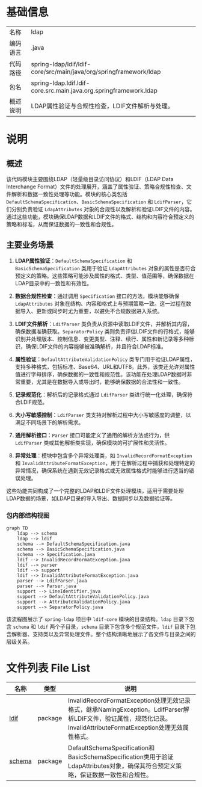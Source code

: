 # 基础信息

|      |      |
|------|------|
| 名称 | ldap |
| 编码语言 | .java |
| 代码路径 | spring-ldap/ldif/ldif-core/src/main/java/org/springframework/ldap |
| 包名 | spring-ldap.ldif.ldif-core.src.main.java.org.springframework.ldap |
| 概述说明 | LDAP属性验证与合规性检查，LDIF文件解析与处理。 |

# 说明

## 概述

该代码模块主要围绕LDAP（轻量级目录访问协议）和LDIF（LDAP Data Interchange Format）文件的处理展开，涵盖了属性验证、策略合规性检查、文件解析和数据一致性处理等功能。模块的核心类包括 `DefaultSchemaSpecification`、`BasicSchemaSpecification` 和 `LdifParser`，它们分别负责验证 `LdapAttributes` 对象的合规性以及解析和验证LDIF文件的内容。通过这些功能，模块确保LDAP数据和LDIF文件的格式、结构和内容符合预定义的策略和标准，从而保证数据的一致性和合规性。

## 主要业务场景

1. **LDAP属性验证**：`DefaultSchemaSpecification` 和 `BasicSchemaSpecification` 类用于验证 `LdapAttributes` 对象的属性是否符合预定义的策略。这些策略可能涉及属性的格式、类型、值范围等，确保数据在LDAP目录中的一致性和有效性。

2. **数据合规性检查**：通过调用 `Specification` 接口的方法，模块能够确保 `LdapAttributes` 对象在结构、内容和格式上与预期策略一致。这一过程在数据导入、更新或同步时尤为重要，以避免不合规数据进入系统。

3. **LDIF文件解析**：`LdifParser` 类负责从资源中读取LDIF文件，并解析其内容，确保数据准确获取。`SeparatorPolicy` 类则负责评估LDIF文件的行格式，能够识别并处理版本、控制信息、变更类型、注释、续行、属性和新记录等多种标识，确保LDIF文件的内容能够被准确解析，并且符合LDAP标准。

4. **属性验证**：`DefaultAttributeValidationPolicy` 类专门用于验证LDAP属性，支持多种格式，包括标准、Base64、URL和UTF8。此外，该类还允许对属性值进行字母排序，确保数据的一致性和规范性。该功能在处理LDAP数据时非常重要，尤其是在数据导入或导出时，能够确保数据的合法性和一致性。

5. **记录规范化**：解析后的记录格式通过 `LdifParser` 类进行统一化处理，确保符合LDIF规范。

6. **大小写敏感控制**：`LdifParser` 类支持对解析过程中大小写敏感度的调整，以满足不同场景下的解析需求。

7. **通用解析接口**：`Parser` 接口可能定义了通用的解析方法或行为，供 `LdifParser` 类或其他解析类实现，确保模块的可扩展性和灵活性。

8. **异常处理**：模块中包含多个异常处理类，如 `InvalidRecordFormatException` 和 `InvalidAttributeFormatException`，用于在解析过程中捕获和处理特定的异常情况，确保系统在遇到无效记录格式或无效属性格式时能够进行适当的错误处理。

这些功能共同构成了一个完整的LDAP和LDIF文件处理模块，适用于需要处理LDAP数据的场景，如LDAP目录的导入导出、数据同步以及数据验证等。


### 包内部结构视图

```mermaid
graph TD
    ldap --> schema
    ldap --> ldif
    schema --> DefaultSchemaSpecification.java
    schema --> BasicSchemaSpecification.java
    schema --> Specification.java
    ldif --> InvalidRecordFormatException.java
    ldif --> parser
    ldif --> support
    ldif --> InvalidAttributeFormatException.java
    parser --> LdifParser.java
    parser --> Parser.java
    support --> LineIdentifier.java
    support --> DefaultAttributeValidationPolicy.java
    support --> AttributeValidationPolicy.java
    support --> SeparatorPolicy.java
```

该流程图展示了 `spring-ldap` 项目中 `ldif-core` 模块的目录结构。`ldap` 目录下包含 `schema` 和 `ldif` 两个子目录，`schema` 目录下包含多个规范文件，`ldif` 目录下包含解析器、支持类以及异常处理文件。整个结构清晰地展示了各文件与目录之间的层级关系。

# 文件列表 File List

| 名称   | 类型  | 说明 |
|-------|------|-------------|
| [ldif](ldif/_module.md) | package | InvalidRecordFormatException处理无效记录格式，继承NamingException。LdifParser解析LDIF文件，验证属性，规范化记录。InvalidAttributeFormatException处理无效属性格式。 |
| [schema](schema/_module.md) | package | DefaultSchemaSpecification和BasicSchemaSpecification类用于验证LdapAttributes对象，确保其符合预定义策略，保证数据一致性和合规性。 |


